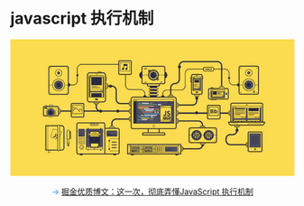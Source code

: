 # javascript 执行机制

![RUNOOB 图标](../assets/15fdd9dfc3293a5c.png)

<p class="codepart-title"> → <a href="https://juejin.cn/post/6844903512845860872"  target = "_blank">
掘金优质博文：这一次，彻底弄懂JavaScript 执行机制
</a></p>

<style scoped>
.codepart-title{
 text-align:center;
 color:dodgerblue
}
</style>
